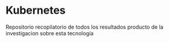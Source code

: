 # Kubernetes

Repositorio recopilatorio de todos los resultados producto de la investigacion sobre esta tecnología
